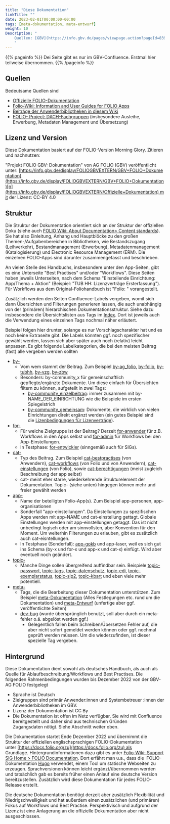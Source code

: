 ```yaml
---
title: "Diese Dokumentation"
linkTitle: ""
date: 2023-02-01T00:00:00-00:00
tags: [meta-dokumentation, meta-entwurf]
weight: 10
Description: "
    Quellen: [GBV](https://info.gbv.de/pages/viewpage.action?pageId=839909381)
    "
---
```


{{% pageinfo %}}
Dei Seite gibt es nur im GBV-Confluence. Erstmal hier teilweise übernommen.
{{% /pageinfo %}}

## Quellen

Bedeutsame Quellen sind

* [Offizielle FOLIO-Dokumentation](https://docs.folio.org/)
* [Folio-Wiki: Information and User Guides for FOLIO Apps](https://wiki.folio.org/display/FOLIOtips/Information+and+User+Guides+for+FOLIO+Apps)
* [Beiträge der Anwenderbibliotheken in diesem Wiki](https://info.gbv.de/display/FOLIOGBVEXTERN/by-Community)
* [FOLIO- Project: DACH-Fachgruppen](https://wiki.folio.org/display/Deutsche/D-A-CH+-Fachgruppen?src=contextnavpagetreemode) (insbesondere Ausleihe, Erwerbung, Metadaten Management und Übersetzung)

## Lizenz und Version

Diese Dokumentation basiert auf der FOLIO-Version Morning Glory. Zitieren und nachnutzen:

"Projekt FOLIO GBV: Dokumentation" von AG FOLIO (GBV) veröffentlicht unter: [https://info.gbv.de/display/FOLIOGBVEXTERN/GBV+FOLIO+Dokumentation](https://info.gbv.de/display/FOLIOGBVEXTERN/GBV+FOLIO+Dokumentation)[n](https://info.gbv.de/display/FOLIOGBVEXTERN/Offizielle+Dokumentation) mit der Lizenz: CC-BY 4.0

## Struktur

Die Struktur der Dokumentation orientiert sich an der Struktur der offiziellen Doku (siehe auch [FOLIO Wiki: About Documentation> Content standards](https://wiki.folio.org/display/SS/FOLIO+Documentation)). Sie hat also Einleitung, Anhang und Hauptblöcke zu den großen Themen-/Aufgabenbereichen in Bibliotheken, wie Bestandszugang (Leihverkehr), Bestandmanagement (Erwerbung), Metadatenmanagement (Katalogisierung) und Electronic Resource Management (ERM). Die einzelnen FOLIO-Apps sind darunter zusammengefasst und beschrieben.

An vielen Stelle des Handbuchs, insbesondere unter den App-Seiten, gibt es eine Unterseite "Best Practises" und/oder "Workflows". Diese Seiten haben jeweils Unterseiten, nach dem Schema "Einstellende Einrichtung: App/Thema + Aktion" (Beispiel: "TUB HH: Lizenzverträge Ersterfassung"). Für Workflows aus dem Original-Foliohandbuch ist "Folio: " vorangestellt.

Zusätzlich werden den Seiten Confluence-Labels vergeben, womit sich dann Übersichten und Filterungen generieren lassen, die auch unabhängig von der (primären) hierarchischen Dokumentationsstruktur. Siehe dazu insbesondere die Übersichtslisten aus Tags im [Index](https://info.gbv.de/display/FOLIOGBVEXTERN/Index). Dort ist jeweils auch die Verwendung eines einzelnen Tags nochmal näher erläutert.

Beispiel folgen hier drunter, solange es nur Vorschlagscharakter hat und es noch keine Extraseite gibt. Die Labels könnten ggf. noch spezifischer gewählt werden, lassen sich aber später auch noch (relativ) leicht anpassen. Es gibt folgende Labelkategorien, die bei den meisten Beitrag (fast) alle vergeben werden sollten

* [by-](https://info.gbv.de/pages/viewpage.action?pageId=849379549)
    * Vom wem stammt der Beitrag. Zum Beispiel [by-ag\_folio](https://info.gbv.de/display/FOLIOGBVEXTERN/by-AG+Folio), [by-folio](https://info.gbv.de/display/FOLIOGBVEXTERN/by-Folio), [by-tubhh](https://info.gbv.de/display/FOLIOGBVEXTERN/by-TUB+Hamburg), [by-vzg](https://info.gbv.de/display/FOLIOGBVEXTERN/by-VZG), [by-zbw](https://info.gbv.de/display/FOLIOGBVEXTERN/by-ZBW)
    * Besonders: by-community\_x für gemeinschaftlich gepflegte/ergänzte Dokumente. Um diese einfach für Übersichten filtern zu können, aufgeteilt in zwei Tags:
        * [by-community\_einzelbeitrag](https://info.gbv.de/display/FOLIOGBVEXTERN/by-Community_Einzelbeitrag): immer zusammen mit by-NAME\_DER\_EINRICHTUNG wie die Beispiele im ersten Spiegelstrich
        * [by-community\_gemeinsam](https://info.gbv.de/display/FOLIOGBVEXTERN/by-Community_Gemeinsam): Dokumente, die wirklich von vielen Einrichtungen direkt ergänzt werden (ein gutes Beispiel sind die [Lizenbedingungen für Lizenverträge](https://info.gbv.de/pages/viewpage.action?pageId=661979189)).
* [for-](https://info.gbv.de/pages/viewpage.action?pageId=849379622)
    * Für welche Zielgruppe ist der Beitrag? Derzeit [for-anwender](https://info.gbv.de/display/FOLIOGBVEXTERN/for-Anwender) für z.B. Workflows in den Apps selbst und [for-admin](https://info.gbv.de/display/FOLIOGBVEXTERN/for-Admin) für Workflows bei den App-Einstellungen.
    * In Testphase: [for-entwickler](https://info.gbv.de/display/FOLIOGBVEXTERN/for-Entwickler) (sinngemäß auch für SIGs).
* [cat-](https://info.gbv.de/pages/viewpage.action?pageId=849379568)
    * Typ des Beitrag. Zum Beispiel [cat-bestpractises](https://info.gbv.de/display/FOLIOGBVEXTERN/cat-Best+Practises) (von Anwendern), [cat-workflows](https://info.gbv.de/display/FOLIOGBVEXTERN/cat-Workflows) (von Folio und von Anwendern), [cat-einstellungen](https://info.gbv.de/display/FOLIOGBVEXTERN/cat-Einstellungen) (von Folio), sowie [cat-berechtigungen](https://info.gbv.de/display/FOLIOGBVEXTERN/cat-Berechtigungen) (meist zugleich Beschreibung der app selbst)
    * cat- meint eher starre, wiederkehrende Strukturelement der Dokumentation. Topic- (siehe unten) hingegen können mehr und freier gewählt werden
* [app-](https://info.gbv.de/pages/viewpage.action?pageId=849379634)
    * Name der beteiligten Folio-App(s). Zum Beispiel app-personen, app-organisationen
    * Sonderfall "app-einstellungen". Da Einstellungen zu spezifischen Apps werden mit app-NAME und cat-einstellung gettagt. Globale Einstellungen werden mit app-einstellungen getaggt. Das ist nicht unbedingt logisch oder am sinnvollsten, aber Konvention für den Moment. Um weiterhin Filterungen zu erlauben, gibt es zusätzlich auch cat-eisntellungen.
    * In Testphase (Sonderfall): [app-gokb](https://info.gbv.de/display/FOLIOGBVEXTERN/app-GOKb) und app-laser, weil es sich gut ins Schema (by-x und for-x und app-x und cat-x) einfügt. Wird aber eventuell noch geändert.
* [topic-](https://info.gbv.de/pages/viewpage.action?pageId=849379639)
    * Manche Dinge sollen übergreifend auffindbar sein. Beispiele [topic-passwort](https://info.gbv.de/display/FOLIOGBVEXTERN/topic-Passwort), [topic-tags](https://info.gbv.de/display/FOLIOGBVEXTERN/topic-Tags), [topic-datenschutz](https://info.gbv.de/display/FOLIOGBVEXTERN/topic-Datenschutz), [topic-edi](https://info.gbv.de/display/FOLIOGBVEXTERN/topic-Edi), [topic-exemplarstatus](https://info.gbv.de/display/FOLIOGBVEXTERN/topic-Exemplarstatus), [topic-sip2](https://info.gbv.de/display/FOLIOGBVEXTERN/topic-SIP2), [topic-kbart](https://info.gbv.de/display/FOLIOGBVEXTERN/topic-KBART) und eben viele mehr potentiell.
* [meta-](https://info.gbv.de/pages/viewpage.action?pageId=849379630)
    * Tags, die die Bearbeitung dieser Dokumentation unterstützen. Zum Beispiel [meta-Dokumentation](https://info.gbv.de/display/FOLIOGBVEXTERN/meta-Dokumentation) (Alles Festlegungen etc. rund um die Dokumentation) und [meta-Entwurf](https://info.gbv.de/display/FOLIOGBVEXTERN/meta-Entwurf) (unfertige aber ggf. veröffentlichte Seiten)
    * [dev-bug](https://info.gbv.de/pages/createpage.action?spaceKey=FOLIOGBVEXTERN&title=dev-Bugs&linkCreation=true&fromPageId=839909381) (wurde übersprünglich benutzt, soll aber durch ein meta-fehler o.ä. abgelöst werden ggf.)
        * Gelegentlich fallen beim Schreiben/Übersetzen Fehler auf, die aber nicht sofort gemeldet werden können oder ggf. nochmal geprüft werden müssen. Um die wiederzufinden, ist dieser spezielle Tag vergeben.

## Hintergrund

Diese Dokumentation dient sowohl als deutsches Handbuch, als auch als Quelle für Ablaufbeschreibung/Workflows und Best Practises. Die folgenden Rahmenbedingungen wurden bis Dezember 2022 von der GBV-AG FOLIO festgelegt

* Sprache ist Deutsch
* Zielgruppen sind primär Anwender:innen und Systembetreuer :innen der Anwenderbibliotheken im GBV.
* Lizenz der Dokumentation ist CC By
* Die Dokumentation ist offen im Netz verfügbar. Sie wird mit Confluence bereitgestellt und daher sind aus technischen Gründen Zugangsdaten nötigt. Siehe Abschnitt weiter oben.

Die Dokumentation startet Ende Dezember 2022 und übernimmt die Struktur der offiziellen englischsprachigen FOLIO-Dokumentation unter [https://docs.folio.org/zu](https://docs.folio.org/zu) als Grundlage. Hintergrundinformationen dazu gibt es unter [Folio-Wiki: Support SIG Home > FOLIO Documentation](https://wiki.folio.org/display/SS/FOLIO+Documentation). Dort erfährt man u.a., dass die  FOLIO-Dokumentation [Hugo](https://gohugo.io/) verwendet, einem Tool um statische Webseiten zu erzeugen. Sprachversionen können leicht ergänzt/übernommen werden und tatsächlich gab es bereits früher einen Anlauf eine deutsche Version bereitzustellen. Zusätzlich wird diese Dokumentation für jedes FOLIO-Release erstellt.

Die deutsche Dokumentation benötigt derzeit aber zusätzlich Flexibilität und Niedrigschwelligkeit und hat außerdem einen zusätzlichen (und primären) Fokus auf Workflows und Best Practise. Perspektivisch und aufgrund der Lizenz ist eine Anlagerung an die offizielle Dokumentation aber nicht ausgeschlossen.
